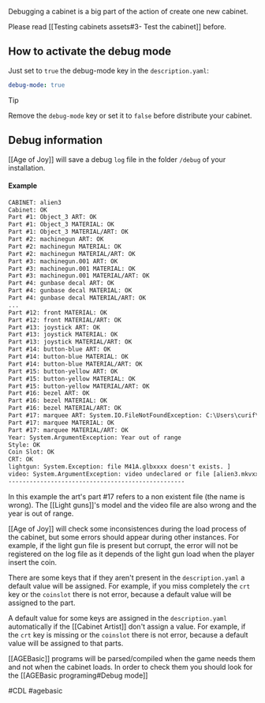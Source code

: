 Debugging a cabinet is a big part of the action of create one new cabinet.

Please read [[Testing cabinets assets#3- Test the cabinet]] before.
## How to activate the debug mode

Just set to `true` the debug-mode key in the `description.yaml`:

```yaml title="description.yaml"
debug-mode: true
```

> [!tip] 
> Remove the `debug-mode` key or set it to `false` before distribute your cabinet. 
## Debug information 

[[Age of Joy]] will save a debug `log` file in the folder `/debug` of your installation.

#### Example

```txt title="alien3.log"
CABINET: alien3
Cabinet: OK
Part #1: Object_3 ART: OK
Part #1: Object_3 MATERIAL: OK
Part #1: Object_3 MATERIAL/ART: OK
Part #2: machinegun ART: OK
Part #2: machinegun MATERIAL: OK
Part #2: machinegun MATERIAL/ART: OK
Part #3: machinegun.001 ART: OK
Part #3: machinegun.001 MATERIAL: OK
Part #3: machinegun.001 MATERIAL/ART: OK
Part #4: gunbase decal ART: OK
Part #4: gunbase decal MATERIAL: OK
Part #4: gunbase decal MATERIAL/ART: OK
...
Part #12: front MATERIAL: OK
Part #12: front MATERIAL/ART: OK
Part #13: joystick ART: OK
Part #13: joystick MATERIAL: OK
Part #13: joystick MATERIAL/ART: OK
Part #14: button-blue ART: OK
Part #14: button-blue MATERIAL: OK
Part #14: button-blue MATERIAL/ART: OK
Part #15: button-yellow ART: OK
Part #15: button-yellow MATERIAL: OK
Part #15: button-yellow MATERIAL/ART: OK
Part #16: bezel ART: OK
Part #16: bezel MATERIAL: OK
Part #16: bezel MATERIAL/ART: OK
Part #17: marquee ART: System.IO.FileNotFoundException: C:\Users\curif\cabs\cabinetsdb/test/marquee.pngxxxxdxx
Part #17: marquee MATERIAL: OK
Part #17: marquee MATERIAL/ART: OK
Year: System.ArgumentException: Year out of range
Style: OK
Coin Slot: OK
CRT: OK
lightgun: System.Exception: file M41A.glbxxxx doesn't exists. ]
video: System.ArgumentException: video undeclared or file [alien3.mkvxxxxxxxxxxxxx] doesn't exists
--------------------------------------------------
```

In this example the art's part #17 refers to a non existent file (the name is wrong). The [[Light guns]]'s  model and the video file are also wrong and the year is out of range.


[[Age of Joy]] will check some inconsistences during the load process of the cabinet, but some errors should appear during other instances. For example, if the light gun file is present but corrupt, the error will not be registered on the log file as it depends of the light gun load when the player insert the coin.

There are some keys that if they aren't present in the `description.yaml` a default value will be assigned. For example, if you miss completely the `crt` key or the `coinslot` there is not error, because a default value will be assigned to the part.

A default value for some keys are assigned in the `description.yaml` automatically if the [[Cabinet Artist]] don't assign a value. For example, if the `crt` key is missing or the `coinslot` there is not error, because a default value will be assigned to that parts.

[[AGEBasic]] programs will be parsed/compiled when the game needs them and not when the cabinet loads. In order to check them you should look for the [[AGEBasic programing#Debug mode]]

#CDL #agebasic 